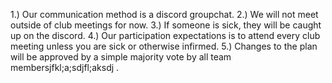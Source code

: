 1.) Our communication method is a discord groupchat.
2.) We will not meet outside of club meetings for now.
3.) If someone is sick, they will be caught up on the discord.
4.) Our participation expectations is to attend every club meeting unless you are sick or otherwise infirmed.
5.) Changes to the plan will be approved by a simple majority vote by all team membersjfkl;a;sdjfl;aksdj
.
